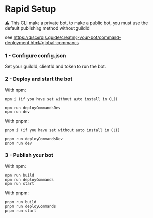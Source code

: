 # Rapid Setup

⚠️ This CLI make a private bot, to make a public bot, you must use the default publishing method without guildId

see https://discordjs.guide/creating-your-bot/command-deployment.html#global-commands

### 1 - Configure config.json

Set your guildId, clientId and token to run the bot.

### 2 - Deploy and start the bot

With npm:

```
npm i (if you have set without auto install in CLI)
```

```
npm run deployCommandsDev
npm run dev
```

With pnpm:

```
pnpm i (if you have set without auto install in CLI)
```

```
pnpm run deployCommandsDev
pnpm run dev
```

### 3 - Publish your bot

With npm:

```
npm run build
npm run deployCommands
npm run start
```

With pnpm:

```
pnpm run build
pnpm run deployCommands
pnpm run start
```
